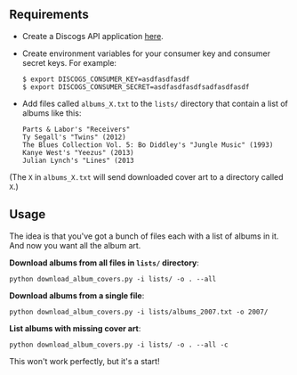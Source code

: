 ## Requirements

* Create a Discogs API application [here](https://www.discogs.com/settings/developers).
* Create environment variables for your consumer key and consumer secret keys. For example:

    ```
    $ export DISCOGS_CONSUMER_KEY=asdfasdfasdf
    $ export DISCOGS_CONSUMER_SECRET=asdfasdfasdfsadfasdfasdf
    ```

* Add files called `albums_X.txt` to the `lists/` directory that contain a list of albums like this:

    ```
    Parts & Labor's "Receivers"
    Ty Segall's "Twins" (2012)
    The Blues Collection Vol. 5: Bo Diddley's "Jungle Music" (1993)
    Kanye West's "Yeezus" (2013)
    Julian Lynch's "Lines" (2013
    ```

(The `X` in `albums_X.txt` will send downloaded cover art to a directory called `X`.)

## Usage

The idea is that you've got a bunch of files each with a list of albums in it. And now you want all the album art.

__Download albums from all files in `lists/` directory__:

`python download_album_covers.py -i lists/ -o . --all`

__Download albums from a single file__:

`python download_album_covers.py -i lists/albums_2007.txt -o 2007/`

__List albums with missing cover art__:

`python download_album_covers.py -i lists/ -o . --all -c`

This won't work perfectly, but it's a start!
